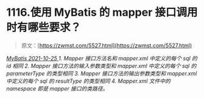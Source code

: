 <!--yml
category: 未分类
date: 0001-01-01 00:00:00
-->

# 1116.使用 MyBatis 的 mapper 接口调用时有哪些要求？

> 原文：[https://zwmst.com/5527.html](https://zwmst.com/5527.html)

   [ *MyBatis* ](https://zwmst.com/mybatis)*[ <time datetime="2021-10-26T00:15:12+08:00"> 2021-10-25 </time> ](https://zwmst.com/5527.html)  1.  Mapper 接口方法名和 mapper.xml 中定义的每个 sql 的 id 相同
2.  Mapper 接口方法的输入参数类型和 mapper.xml 中定义的每个 sql 的 parameterType 的类型相同
3.  Mapper 接口方法的输出参数类型和 mapper.xml 中定义的每个 sql 的 resultType 的类型相同
4.  Mapper.xml 文件中的 namespace 即是 mapper 接口的类路径。*